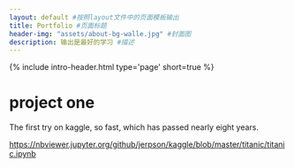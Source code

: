 ```yaml
---
layout: default #按照layout文件中的页面模板输出
title: Portfolio #页面标题
header-img: "assets/about-bg-walle.jpg" #封面图
description: 输出是最好的学习 #描述
---
```


<!-- Page Header -->
{% include intro-header.html type='page' short=true %}

<!--插入上面的代码是因为default.html文件中没有定义，于是加载include文件夹中的header.html格式-->

# project one

The first try on kaggle, so fast, which has passed nearly eight years.

<https://nbviewer.jupyter.org/github/jerpson/kaggle/blob/master/titanic/titanic.ipynb>